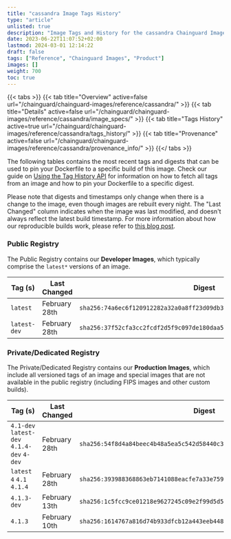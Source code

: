 ```yaml
---
title: "cassandra Image Tags History"
type: "article"
unlisted: true
description: "Image Tags and History for the cassandra Chainguard Image"
date: 2023-06-22T11:07:52+02:00
lastmod: 2024-03-01 12:14:22
draft: false
tags: ["Reference", "Chainguard Images", "Product"]
images: []
weight: 700
toc: true
---
```


{{< tabs >}}
{{< tab title="Overview" active=false url="/chainguard/chainguard-images/reference/cassandra/" >}}
{{< tab title="Details" active=false url="/chainguard/chainguard-images/reference/cassandra/image_specs/" >}}
{{< tab title="Tags History" active=true url="/chainguard/chainguard-images/reference/cassandra/tags_history/" >}}
{{< tab title="Provenance" active=false url="/chainguard/chainguard-images/reference/cassandra/provenance_info/" >}}
{{</ tabs >}}

The following tables contains the most recent tags and digests that can be used to pin your Dockerfile to a specific build of this image. Check our guide on [Using the Tag History API](/chainguard/chainguard-images/using-the-tag-history-api/) for information on how to fetch all tags from an image and how to pin your Dockerfile to a specific digest.

Please note that digests and timestamps only change when there is a change to the image, even though images are rebuilt every night. The "Last Changed" column indicates when the image was last modified, and doesn't always reflect the latest build timestamp. For more information about how our reproducible builds work, please refer to [this blog post](https://www.chainguard.dev/unchained/reproducing-chainguards-reproducible-image-builds).

### Public Registry
The Public Registry contains our **Developer Images**, which typically comprise the `latest*` versions of an image.

| Tag (s)       | Last Changed  | Digest                                                                    |
|---------------|---------------|---------------------------------------------------------------------------|
|  `latest`     | February 28th | `sha256:74a6ec6f120912282a32a0a8ff23d09db39c058e2ebb2ca64b3a1ad6c7abfdfa` |
|  `latest-dev` | February 28th | `sha256:37f52cfa3cc2fcdf2d5f9c097de180daa55f4a564b2102b42dd2de6bb09ecf72` |


### Private/Dedicated Registry
The Private/Dedicated Registry contains our **Production Images**, which include all versioned tags of an image and special images that are not available in the public registry (including FIPS images and other custom builds).

| Tag (s)                                     | Last Changed  | Digest                                                                    |
|---------------------------------------------|---------------|---------------------------------------------------------------------------|
|  `4.1-dev` `latest-dev` `4.1.4-dev` `4-dev` | February 28th | `sha256:54f8d4a84beec4b48a5ea5c542d58440c397714ec8509a0c650a6d093eae89cb` |
|  `latest` `4` `4.1` `4.1.4`                 | February 28th | `sha256:393988368863eb7141088eacfe7a33e759cbe51f8a4c1edddeb4e496ba26cf1b` |
|  `4.1.3-dev`                                | February 13th | `sha256:1c5fcc9ce01218e9627245c09e2f99d5d570b47d00c3e8df1ae2d5a96c99dbc8` |
|  `4.1.3`                                    | February 10th | `sha256:1614767a816d74b933dfcb12a443eeb44855bb2d4d8c53bc2a41c744db5eb908` |

